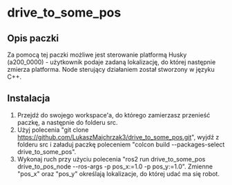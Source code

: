# drive_to_some_pos
## Opis paczki
Za pomocą tej paczki możliwe jest sterowanie platformą Husky (a200_0000) - użytkownik podaje zadaną lokalizację, do której następnie zmierza platforma. Node sterujący działaniem został stworzony w języku C++.
## Instalacja
1. Przejdź do swojego workspace'a, do którego zamierzasz przenieść paczkę, a następnie do folderu src.
2. Użyj polecenia "git clone https://github.com/LukaszMajchrzak3/drive_to_some_pos.git", wyjdź z folderu src i załaduj paczkę poleceniem "colcon build --packages-select drive_to_some_pos".
3. Wykonaj ruch przy użyciu polecenia "ros2 run drive_to_some_pos drive_to_pos_node --ros-args -p pos_x:=1.0 -p pos_y:=1.0". Zmienne "pos_x" oraz "pos_y" określają lokalizacje, do której udać ma się robot.
